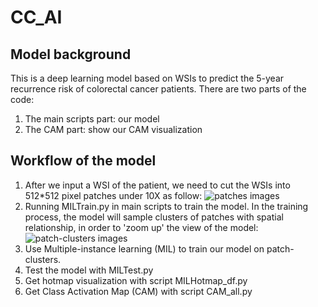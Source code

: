 # CC_AI

## Model background

This is a deep learning model based on WSIs to predict the 5-year recurrence risk of colorectal cancer patients. There are two parts of the code:
1. The main scripts part: our model
2. The CAM part: show our CAM visualization

## Workflow of the model

1. After we input a WSI of the patient, we need to cut the WSIs into 512*512 pixel patches under 10X as follow:
![patches images](https://github.com/PRAETORIANCOHORT/CC_AI/tree/main/images/img2.png "patches images")
2. Running MILTrain.py in main scripts to train the model. In the training process, the model will sample clusters of patches with spatial relationship, in order to 'zoom up' the view of the model:
![patch-clusters images](https://github.com/PRAETORIANCOHORT/CC_AI/tree/main/images/img1.png "patch-clusters images")
3. Use Multiple-instance learning (MIL) to train our model on patch-clusters.
4. Test the model with MILTest.py
5. Get hotmap visualization with script MILHotmap_df.py
6. Get Class Activation Map (CAM) with script CAM_all.py

   
   


